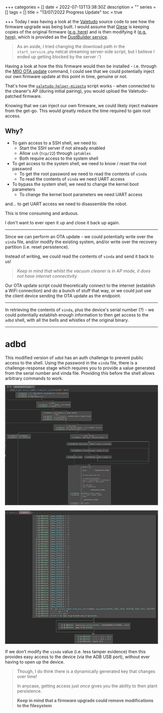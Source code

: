 +++
categories = []
date = 2022-07-13T13:38:30Z
description = ""
series = []
tags = []
title = "13/07/2022 Progress Update"
toc = true

+++
Today I was having a look at the [Valetudo](https://github.com/Hypfer/Valetudo) source code to see how the firmware upgrade was being built. I would assume that [Giese](https://github.com/dgiese) is keeping copies of the original firmware ([e.g. here](https://builder.dontvacuum.me/pkg/firmwares/roborock/_S6/)) and is then modifying it ([e.g. here](https://github.com/dgiese/dustbuilder-script-public/blob/master/modifyimage.sh)), which is provided as the [DustBuilder service](https://builder.dontvacuum.me/).

> As an aside, I tried changing the download path in the `start_service.php` netcat streaming server-side script, but I believe I ended up getting blocked by the server :')

Having a look at how the this firmware would then be installed - i.e. through the [MIIO OTA update](https://github.com/marcelrv/XiaomiRobotVacuumProtocol/blob/master/miIO-ota.md) command, I could see that we could potentially inject our own firmware update at this point in time, genuine or not.

That's how the [`valetudo-helper-miioota`](https://github.com/Hypfer/valetudo-helper-miioota) script works - when connected to the cleaner's AP (during initial pairing), you would upload the Valetudo-patched firmware.

Knowing that we can inject our own firmware, we could likely inject malware from the get-go. This would greatly reduce the time required to gain root access.

## Why?

* To gain access to a SSH shell, we need to:
  * Start the SSH server if not already enabled
  * Allow `ssh` (`tcp/22`) through `iptables`
  * Both require access to the system shell
* To get access to the system shell, we need to know / reset the root password
  * To get the root password we need to read the contents of `vinda`
  * To read the contents of `vinda` we need UART access
* To bypass the system shell, we need to change the kernel boot parameters
  * To change the kernel boot parameters we need UART access

and... to get UART access we need to disassemble the robot.

This is time consuming and arduous.

I don't want to ever open it up and close it back up again.

***

Since we can perform an OTA update - we could potentially write over the `vinda` file, and/or modify the existing system, and/or write over the recovery partition (i.e. reset persistence).

Instead of writing, we could read the contents of `vinda` and send it back to us!

> _Keep in mind that whilst the vacuum cleaner is in AP mode, it does not have internet connectivity_

Our OTA update script could theoretically connect to the internet (establish a WiFi connection) and do a bunch of stuff that way, or we could just use the client device sending the OTA update as the endpoint.

***

In retrieving the contents of `vinda`, plus the device's serial number (?) - we could potentially establish enough information to then get access to the `adbd` shell, with all the bells and whistles of the original binary.

***

# adbd

This modified version of `adbd` has an auth challenge to prevent public access to the shell. Using the password in the `vinda` file, there is a challenge-response stage which requires you to provide a value generated from the serial number and vinda file. Providing this before the shell allows arbitrary commands to work.

![](/uploads/20220713-snipaste_2022-07-13_23-57-58.jpg)

![](/uploads/20220713-snipaste_2022-07-13_23-59-16.jpg)

If we don't modify the `vinda` value (i.e. less tamper evidence) then this provides easy access to the device (via the ADB USB port), without ever having to open up the device.

> Though, I do think there is a dynamically generated key that changes over time!
>
> In anycase, getting access just _once_ gives you the ability to then plant persistence.
>
> **Keep in mind that a firmware upgrade could remove modifications to the filesystem**